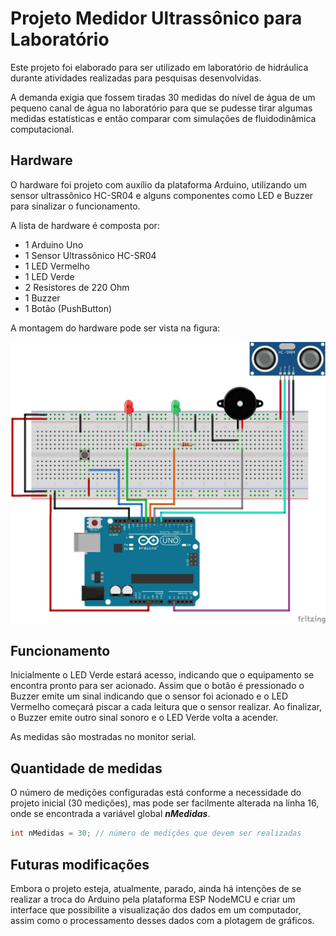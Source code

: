 # Projeto Medidor Ultrassônico para Laboratório

Este projeto foi elaborado para ser utilizado em laboratório de hidráulica durante atividades realizadas para pesquisas desenvolvidas.

A demanda exigia que fossem tiradas 30 medidas do nível de água de um pequeno canal de água no laboratório para que se pudesse tirar algumas medidas estatísticas e então comparar com simulações de fluidodinâmica computacional.

## Hardware

O hardware foi projeto com auxílio da plataforma Arduino, utilizando um sensor ultrassônico HC-SR04 e alguns componentes como LED e Buzzer para sinalizar o funcionamento.

A lista de hardware é composta por:

- 1 Arduino Uno
- 1 Sensor Ultrassônico HC-SR04
- 1 LED Vermelho
- 1 LED Verde
- 2 Resistores de 220 Ohm
- 1 Buzzer
- 1 Botão (PushButton)

A montagem do hardware pode ser vista na figura:

![Montagem Hardware](/img/Hardware.png)

## Funcionamento

Inicialmente o LED Verde estará acesso, indicando que o equipamento se encontra pronto para ser acionado. Assim que o botão é pressionado o Buzzer emite um sinal indicando que o sensor foi acionado e o LED Vermelho começará piscar a cada leitura que o sensor realizar. Ao finalizar, o Buzzer emite outro sinal sonoro e o LED Verde volta a acender.

As medidas são mostradas no monitor serial.

## Quantidade de medidas

O número de medições configuradas está conforme a necessidade do projeto inicial (30 medições), mas pode ser facilmente alterada na linha 16, onde se encontrada a variável global ***nMedidas***.

```C++ 
int nMedidas = 30; // número de medições que devem ser realizadas
```

## Futuras modificações

Embora o projeto esteja, atualmente, parado, ainda há intenções de se realizar a troca do Arduino pela plataforma ESP NodeMCU e criar um interface que possibilite a visualização dos dados em um computador, assim como o processamento desses dados com a plotagem de gráficos.
